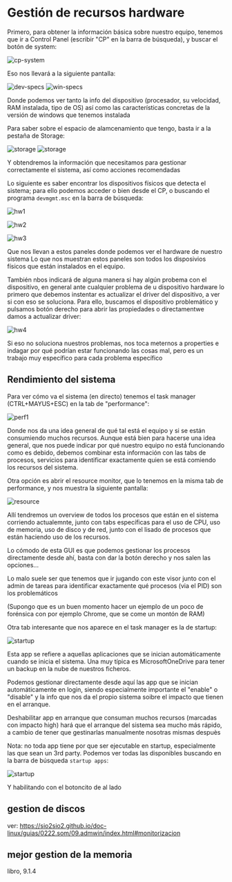 # Gestión de recursos hardware
Primero, para obtener la información básica sobre nuestro equipo, tenemos
que ir a Control Panel (escribir "CP" en la barra de búsqueda), y buscar
el botón de system:

![cp-system](./images/cp-system.jpg "cp-system")

Eso nos llevará a la siguiente pantalla:

![dev-specs](./images/dev-specs.jpg "dev-specs  ")
![win-specs](./images/win-specs.jpg "win-specs  ")

Donde podemos ver tanto la info del dispositivo (procesador, su velocidad,
RAM instalada, tipo de OS) así como las características concretas de
la versión de windows que tenemos instalada

Para saber sobre el espacio de alamcenamiento que tengo, basta ir a la
pestaña de Storage:

![storage](./images/storage1.jpg "storage")
![storage](./images/storage2.jpg "storage")

Y obtendremos la información que necesitamos para gestionar correctamente el
sistema, así como acciones recomendadas


Lo siguiente es saber encontrar los dispositivos físicos que detecta el sistema;
para ello podemos acceder o bien desde el CP, o buscando el programa 
`devmgmt.msc` en la barra de búsqueda:

![hw1](./images/hw1.jpg "hw1")

![hw2](./images/hw2.jpg "hw2")

![hw3](./images/hw3.jpg "hw3")

Que nos llevan a estos paneles donde podemos ver el hardware de nuestro sistema
Lo que nos muestran estos paneles son todos los disposivios físicos que
están instalados en el equipo.

También nbos indicará de alguna manera si hay algún probema con el dispositivo,
en general ante cualquier problema de u dispositivo hardware lo primero
que debemos instentar es actualizar el driver del dispositivo, a ver si
con eso se soluciona. Para ello, buscamos el dispositivo problemático y pulsamos
botón derecho para abrir las propiedades o directamentwe damos a actualizar
driver:


![hw4](./images/hw4.jpg "hw4")

Si eso no soluciona nuestros problemas, nos toca meternos a properties e 
indagar por qué podrían estar funcionando las cosas mal, pero es un 
trabajo muy específico para cada problema específico

## Rendimiento del sistema
Para ver cómo va el sistema (en directo) tenemos el task manager (CTRL+MAYUS+ESC)
en la tab de "performance":

![perf1](./images/performance1.jpg "alt text")

Donde nos da una idea general de qué tal está el equipo y si se están consumiendo
muchos recursos. Aunque está bien para hacerse una idea general, que nos puede
indicar por qué nuestro equipo no está funcionando como es debido,
debemos combinar esta información con las tabs de procesos, servicios para
identificar exactamente quien se está comiendo los recursos del sistema.

Otra opción es abrir el resource monitor, que lo tenemos en la misma tab de
performance, y nos muestra la siguiente pantalla:

![resource](./images/resource.jpg "resourc")

Allí tendremos un overview de todos los procesos que están en el sistema
corriendo actualemnte, junto con tabs específicas para el uso de CPU, uso de
memoria, uso de disco y de red, junto con el lisado de procesos que están 
haciendo uso de los recursos.

Lo cómodo de esta GUI es que podemos gestionar los procesos directamente
desde ahí, basta con dar la botón derecho y nos salen las opciones...

Lo malo suele ser que tenemos que ir jugando con este visor junto con el
admin de tareas para identificar exactamente qué procesos (via el PID) son
los problemáticos

(Supongo que es un buen momento hacer un ejemplo de un poco de forénsica
con por ejemplo Chrome, que se come un montón de RAM)

Otra tab interesante que nos aparece en el task manager es la de 
startup:

![startup](./images/startup.jpg "startup")

Esta app se refiere a aquellas aplicaciones que se inician automáticamente
cuando se inicia el sistema. Una muy típica es MicrosoftOneDrive para tener
un backup en la nube de nuestros ficheros.

Podemos gestionar directamente desde aquí las app que se inician automáticamente 
en login, siendo especialmente importante el "enable" o "disable" y la info que
nos da el propio sistema soibre el impacto que tienen en el arranque.

Deshabilitar app en arranque que consuman muchos recursos (marcadas con impacto
high) hará que el arranque del sistema sea mucho más rápido, a cambio de
tener que gestinarlas manualmente nosotras mismas despuès

Nota: no toda app tiene por que ser ejecutable en startup, especialmente
las que sean un 3rd party. Podemos ver todas las disponibles buscando
en la barra de búsqueda `startup apps`:

![startup](./images/startup2.jpg "startup")

Y habilitando con el botoncito de al lado

## gestion de discos
ver: https://sio2sio2.github.io/doc-linux/guias/0222.som/09.admwin/index.html#monitorizacion
## mejor gestion de la memoria
libro, 9.1.4

